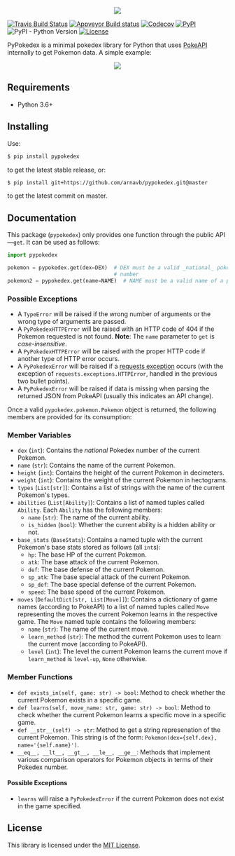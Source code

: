 <p align='center'>
    <img src='https://raw.githubusercontent.com/arnavb/pypokedex/master/assets/logo.png'/>
</p>

[![Travis Build Status](https://travis-ci.org/arnavb/pypokedex.svg?branch=master)](https://travis-ci.org/arnavb/pypokedex)
[![Appveyor Build status](https://ci.appveyor.com/api/projects/status/wpbab6ojfvoe1eg2/branch/master?svg=true)](https://ci.appveyor.com/project/arnavb/pypokedex/branch/master)
[![Codecov](https://img.shields.io/codecov/c/github/arnavb/pypokedex.svg)](https://codecov.io/gh/arnavb/pypokedex)
[![PyPI](https://img.shields.io/pypi/v/pypokedex.svg)](https://pypi.org/project/pypokedex/)
![PyPI - Python Version](https://img.shields.io/pypi/pyversions/pypokedex.svg)
[![License](https://img.shields.io/github/license/arnavb/pypokedex.svg)](https://github.com/arnavb/pypokedex/blob/master/LICENSE)

PyPokedex is a minimal pokedex library for Python that uses [PokeAPI](https://pokeapi.co/) internally to get Pokemon data. A simple example:

<p align='center'>
    <img src='https://raw.githubusercontent.com/arnavb/pypokedex/master/assets/example-usage.png'/>
</p>

## Requirements

- Python 3.6+

## Installing

Use:

```bash
$ pip install pypokedex
```

to get the latest stable release, or:

```bash
$ pip install git+https://github.com/arnavb/pypokedex.git@master
```

to get the latest commit on master.

## Documentation

This package (`pypokedex`) only provides one function through the
public API—`get`. It can be used as follows:

```python
import pypokedex

pokemon = pypokedex.get(dex=DEX)  # DEX must be a valid _national_ pokedex
                                  # number
pokemon2 = pypokedex.get(name=NAME)  # NAME must be a valid name of a pokemon
```

### Possible Exceptions

- A `TypeError` will be raised if the wrong number of arguments or the wrong
  type of arguments are passed.
- A `PyPokedexHTTPError` will be raised with an HTTP code of 404 if the Pokemon
  requested is not found. **Note**: The `name` parameter to `get` is _case-insensitive_.
- A `PyPokedexHTTPError` will be raised with the proper HTTP code if another type
  of HTTP error occurs.
- A `PyPokedexError` will be raised if a [requests exception](http://docs.python-requests.org/en/master/_modules/requests/exceptions/)
  occurs (with the exception of `requests.exceptions.HTTPError`, handled in the
  previous two bullet points).
- A `PyPokedexError` will be raised if data is missing when parsing the returned
  JSON from PokeAPI (usually this indicates an API change).


Once a valid `pypokedex.pokemon.Pokemon` object is returned, the following
members are provided for its consumption:

### Member Variables

- `dex` (`int`): Contains the _national_ Pokedex number of the current Pokemon.
- `name` (`str`): Contains the name of the current Pokemon.
- `height` (`int`): Contains the height of the current Pokemon in decimeters.
- `weight` (`int`): Contains the weight of the current Pokemon in hectograms.
- `types` (`List[str]`): Contains a list of strings with the name of the current
  Pokemon's types.
- `abilities` (`List[Ability]`): Contains a list of named tuples called `Ability`.
  Each `Ability` has the following members:
  - `name` (`str`): The name of the current ability.
  - `is_hidden` (`bool`): Whether the current ability is a hidden ability or not.
- `base_stats` (`BaseStats`): Contains a named tuple with the current
  Pokemon's base stats stored as follows (all `int`s):
  - `hp`: The base HP of the current Pokemon.
  - `atk`: The base attack of the current Pokemon.
  - `def`: The base defense of the current Pokemon.
  - `sp_atk`: The base special attack of the current Pokemon.
  - `sp_def`: The base special defense of the current Pokemon.
  - `speed`: The base speed of the current Pokemon.
- `moves` (`DefaultDict[str, List[Move]]`): Contains a dictionary of game names
  (according to PokeAPI) to a list of named tuples called `Move` representing the
  moves the current Pokemon learns in the respective game. The `Move` named tuple
  contains the following members:
  - `name` (`str`): The name of the current move.
  - `learn_method` (`str`): The method the current Pokemon uses to learn the
    current move (according to PokeAPI).
  - `level` (`int`): The level the current Pokemon learns the current move if
    `learn_method` is `level-up`, `None` otherwise.

### Member Functions

- `def exists_in(self, game: str) -> bool`: Method to check whether the current
  Pokemon exists in a specific game.
- `def learns(self, move_name: str, game: str) -> bool`: Method to check
  whether the current Pokemon learns a specific move in a specific game.
- `def __str__(self) -> str`: Method to get a string represenation of the
  current Pokemon. This string is of the form: `Pokemon(dex={self.dex}, name='{self.name}')`.
- `__eq__, __lt__, __gt__, __le__, __ge__`: Methods that implement various
  comparison operators for Pokemon objects in terms of their Pokedex number.

#### Possible Exceptions
- `learns` will raise a `PyPokedexError` if the current Pokemon does not exist
  in the game specified.

## License

This library is licensed under the [MIT License](https://github.com/arnavb/pypokedex/blob/master/LICENSE).
